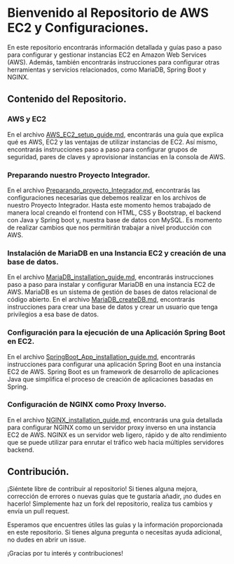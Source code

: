 # Bienvenido al Repositorio de AWS EC2 y Configuraciones.

En este repositorio encontrarás información detallada y guías paso a paso para configurar y gestionar instancias EC2 en Amazon Web Services (AWS). Además, también encontrarás instrucciones para configurar otras herramientas y servicios relacionados, como MariaDB, Spring Boot y NGINX.

## Contenido del Repositorio.

### AWS y EC2

En el archivo [AWS_EC2_setup_guide.md](AWS_EC2_setup_guide.md), encontrarás una guía que explica qué es AWS, EC2 y las ventajas de utilizar instancias de EC2. Así mismo, encontrarás instrucciones paso a paso para configurar  grupos de seguridad, pares de claves y aprovisionar instancias en la consola de AWS.

### Preparando nuestro Proyecto Integrador.

En el archivo [Preparando_proyecto_Integrador.md](Preparando_proyecto_Integrador.md), encontrarás las configuraciones necesarias que debemos realizar en los archivos de nuestro Proyecto Integrador. Hasta este momento hemos trabajado de manera local creando el frontend con HTML, CSS y Bootstrap, el backend con Java y Spring boot y, nuestra base de datos con MySQL. Es momento de realizar cambios que nos permitirán trabajar a nivel producción con AWS.

### Instalación de MariaDB en una Instancia EC2 y creación de una base de datos.

En el archivo [MariaDB_installation_guide.md](MariaDB_installation_guide.md), encontrarás instrucciones paso a paso para instalar y configurar MariaDB en una instancia EC2 de AWS. MariaDB es un sistema de gestión de bases de datos relacional de código abierto. En el archivo [MariaDB_createDB.md](MariaDB_createDB.md), encontrarás instrucciones para crear una base de datos y crear un usuario que tenga privilegios a esa base de datos.

### Configuración para la ejecución de una Aplicación Spring Boot en EC2.

En el archivo [SpringBoot_App_installation_guide.md](SpringBoot_App_installation_guide.md), encontrarás instrucciones para configurar una aplicación Spring Boot en una instancia EC2 de AWS. Spring Boot es un framework de desarrollo de aplicaciones Java que simplifica el proceso de creación de aplicaciones basadas en Spring.

### Configuración de NGINX como Proxy Inverso. 

En el archivo [NGINX_installation_guide.md](NGINX_installation_guide.md), encontrarás una guía detallada para configurar NGINX como un servidor proxy inverso en una instancia EC2 de AWS. NGINX es un servidor web ligero, rápido y de alto rendimiento que se puede utilizar para enrutar el tráfico web hacia múltiples servidores backend.

## Contribución.

¡Siéntete libre de contribuir al repositorio! Si tienes alguna mejora, corrección de errores o nuevas guías que te gustaría añadir, ¡no dudes en hacerlo! Simplemente haz un fork del repositorio, realiza tus cambios y envía un pull request.

Esperamos que encuentres útiles las guías y la información proporcionada en este repositorio. Si tienes alguna pregunta o necesitas ayuda adicional, no dudes en abrir un issue.

¡Gracias por tu interés y contribuciones!

